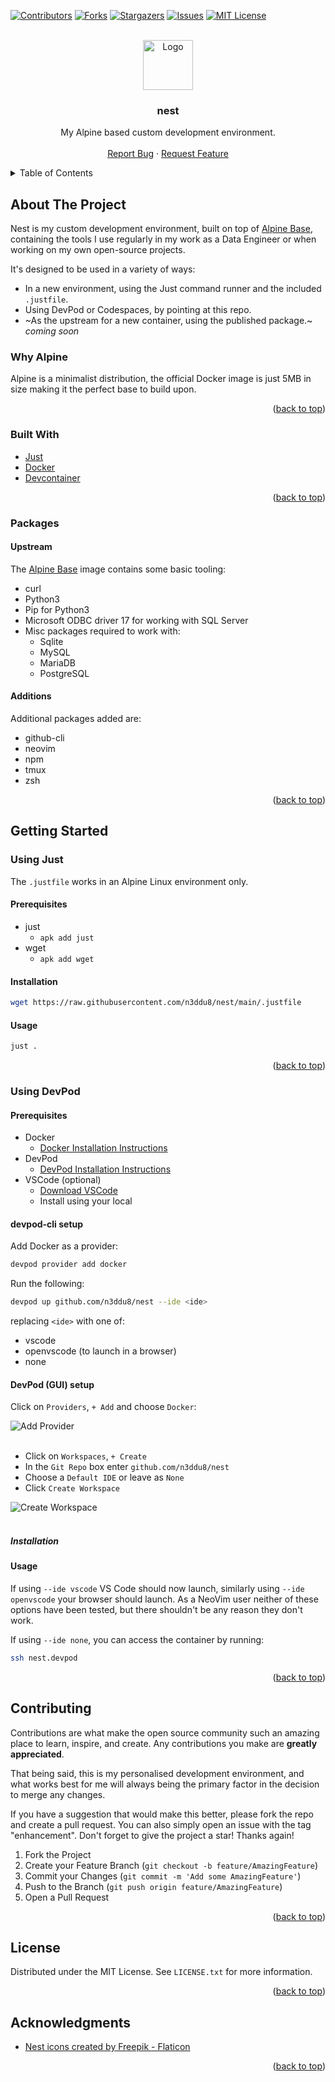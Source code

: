 <!-- Improved compatibility of back to top link: See: https://github.com/othneildrew/Best-README-Template/pull/73 -->
<a name="readme-top"></a>
<!--
*** Thanks for checking out the Best-README-Template. If you have a suggestion
*** that would make this better, please fork the repo and create a pull request
*** or simply open an issue with the tag "enhancement".
*** Don't forget to give the project a star!
*** Thanks again! Now go create something AMAZING! :D
-->



<!-- PROJECT SHIELDS -->
<!--
*** I'm using markdown "reference style" links for readability.
*** Reference links are enclosed in brackets [ ] instead of parentheses ( ).
*** See the bottom of this document for the declaration of the reference variables
*** for contributors-url, forks-url, etc. This is an optional, concise syntax you may use.
*** https://www.markdownguide.org/basic-syntax/#reference-style-links
-->
[![Contributors][contributors-shield]][contributors-url]
[![Forks][forks-shield]][forks-url]
[![Stargazers][stars-shield]][stars-url]
[![Issues][issues-shield]][issues-url]
[![MIT License][license-shield]][license-url]



<!-- PROJECT LOGO -->
<br />
<div align="center">
  <a href="https://github.com/n3ddu8/nest">
    <img src="images/logo.png" alt="Logo" width="80" height="80">
  </a>

<h3 align="center">nest</h3>

  <p align="center">
    My Alpine based custom development environment.
    <br />
    <br />
    <a href="https://github.com/n3ddu8/nest/issues/new?labels=bug&template=bug-report---.md">Report Bug</a>
    ·
    <a href="https://github.com/n3ddu8/nest/issues/new?labels=enhancement&template=feature-request---.md">Request Feature</a>
  </p>
</div>



<!-- TABLE OF CONTENTS -->
<details>
  <summary>Table of Contents</summary>
  <ol>
    <li>
      <a href="#about-the-project">About The Project</a>
      <ul>
        <li><a href="#why-alpine">Why Alpine</a></li>
        <li><a href="#built-with">Built With</a></li>
        <li><a href="#packages">Packages</a></li>
      </ul>
    </li>
    <li>
      <a href="#getting-started">Getting Started</a>
      <ul>
        <li><a href="#using-just">Using Just</a></li>
      </ul>
    </li>
    <li><a href="#contributing">Contributing</a></li>
    <li><a href="#license">License</a></li>
    <li><a href="#acknowledgments">Acknowledgments</a></li>
  </ol>
</details>



<!-- ABOUT THE PROJECT -->
## About The Project

Nest is my custom development environment, built on top of [Alpine Base](alpine-base), containing the tools I use regularly in my work as a Data Engineer or when working on my own open-source projects.

It's designed to be used in a variety of ways:
* In a new environment, using the Just command runner and the included `.justfile`.
* Using DevPod or Codespaces, by pointing at this repo.
* ~As the upstream for a new container, using the published package.~ *coming soon*

### Why Alpine

Alpine is a minimalist distribution, the official Docker image is just 5MB in size making it the perfect base to build upon.

<p align="right">(<a href="#readme-top">back to top</a>)</p>

### Built With

* [Just](https://just.systems/)
* [Docker](https://www.docker.com/)
* [Devcontainer](https://code.visualstudio.com/docs/devcontainers/create-dev-container)


<p align="right">(<a href="#readme-top">back to top</a>)</p>

### Packages

#### Upstream

The [Alpine Base](alpine-base) image contains some basic tooling:
* curl
* Python3
* Pip for Python3
* Microsoft ODBC driver 17 for working with SQL Server
* Misc packages required to work with:
    * Sqlite
    * MySQL
    * MariaDB
    * PostgreSQL
 
#### Additions

Additional packages added are:
* github-cli
* neovim
* npm
* tmux
* zsh

<p align="right">(<a href="#readme-top">back to top</a>)</p>


<!-- GETTING STARTED -->
## Getting Started

### Using Just

The `.justfile` works in an Alpine Linux environment only.

#### Prerequisites

* just
  * `apk add just`
* wget
  * `apk add wget`

#### Installation

```sh
wget https://raw.githubusercontent.com/n3ddu8/nest/main/.justfile
```

#### Usage

```sh
just .
```

<p align="right">(<a href="#readme-top">back to top</a>)</p>

### Using DevPod

#### Prerequisites

* Docker
  * [Docker Installation Instructions](https://docs.docker.com/engine/install/)
* DevPod
  * [DevPod Installation Instructions](https://devpod.sh/docs/getting-started/install)
* VSCode (optional)
  * [Download VSCode](https://code.visualstudio.com/download)
  * Install using your local 
 
#### devpod-cli setup

Add Docker as a provider:
```sh
devpod provider add docker
```

Run the following:
```sh
devpod up github.com/n3ddu8/nest --ide <ide>
```
replacing `<ide>` with one of:
* vscode
* openvscode (to launch in a browser)
* none

#### DevPod (GUI) setup

Click on `Providers`, `+ Add` and choose `Docker`:

<div align="left">
  <img src="images/add-provider.png" alt="Add Provider">
</div>
</br>

* Click on `Workspaces`, `+ Create`
* In the `Git Repo` box enter `github.com/n3ddu8/nest`
* Choose a `Default IDE` or leave as `None`
* Click `Create Workspace`

<div align="left">
  <img src="images/create-workspace.png" alt="Create Workspace">
</div>
</br>

##### Installation

#### Usage

If using `--ide vscode` VS Code should now launch, similarly using `--ide openvscode` your browser should launch. As a NeoVim user neither of these options have been tested, but there shouldn't be any reason they don't work.

If using `--ide none`, you can access the container by running:
```sh
ssh nest.devpod
```

<p align="right">(<a href="#readme-top">back to top</a>)</p>



<!-- CONTRIBUTING -->
## Contributing

Contributions are what make the open source community such an amazing place to learn, inspire, and create. Any contributions you make are **greatly appreciated**.

That being said, this is my personalised development environment, and what works best for me will always being the primary factor in the decision to merge any changes.

If you have a suggestion that would make this better, please fork the repo and create a pull request. You can also simply open an issue with the tag "enhancement".
Don't forget to give the project a star! Thanks again!

1. Fork the Project
2. Create your Feature Branch (`git checkout -b feature/AmazingFeature`)
3. Commit your Changes (`git commit -m 'Add some AmazingFeature'`)
4. Push to the Branch (`git push origin feature/AmazingFeature`)
5. Open a Pull Request

<p align="right">(<a href="#readme-top">back to top</a>)</p>



<!-- LICENSE -->
## License

Distributed under the MIT License. See `LICENSE.txt` for more information.

<p align="right">(<a href="#readme-top">back to top</a>)</p>



<!-- ACKNOWLEDGMENTS -->
## Acknowledgments

* [Nest icons created by Freepik - Flaticon](https://www.flaticon.com/free-icons/nest)

<p align="right">(<a href="#readme-top">back to top</a>)</p>



<!-- MARKDOWN LINKS & IMAGES -->
<!-- https://www.markdownguide.org/basic-syntax/#reference-style-links -->
[contributors-shield]: https://img.shields.io/github/contributors/n3ddu8/nest.svg?style=for-the-badge
[contributors-url]: https://github.com/n3ddu8/nest/graphs/contributors
[forks-shield]: https://img.shields.io/github/forks/n3ddu8/nest.svg?style=for-the-badge
[forks-url]: https://github.com/n3ddu8/nest/network/members
[stars-shield]: https://img.shields.io/github/stars/n3ddu8/nest.svg?style=for-the-badge
[stars-url]: https://github.com/n3ddu8/nest/stargazers
[issues-shield]: https://img.shields.io/github/issues/n3ddu8/nest.svg?style=for-the-badge
[issues-url]: https://github.com/n3ddu8/nest/issues
[license-shield]: https://img.shields.io/github/license/n3ddu8/nest.svg?style=for-the-badge
[license-url]: https://github.com/n3ddu8/nest/blob/master/LICENSE.txt
[alpine-base]: https://github.com/n3ddu8/alpine-base
